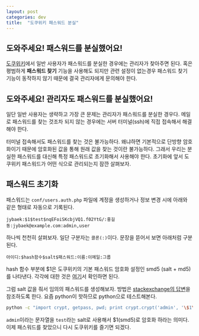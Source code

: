 ```yaml
---
layout: post
categories: dev
title:  "도쿠위키 패스워드 분실"
---
```



## **도와주세요! 패스워드를 분실했어요!**

[도쿠위키](https://www.dokuwiki.org/dokuwiki#)에서 일반 사용자가 패스워드를 분실한 경우에는 관리자가 찾아주면 된다. 혹은 평범하게 **패스워드 찾기** 기능을 사용해도 되지만 관련 설정이 없는경우 패스워드 찾기 기능이 동작하지 않기 때문에 결국 관리자에게 문의해야 한다.

## **도와주세요! 관리자도 패스워드를 분실했어요!**

일단 일반 사용자는 생략하고 가장 큰 문제는 관리자가 패스워드를 분실한 경우다. 메일로 패스워드를 찾는 것조차 되지 않는 경우에는 서버 터미널(ssh)에 직접 접속해서 해결해야 한다.

터미널 접속해서도 패스워드를 찾는 것은 불가능하다. 왜냐하면 기본적으로 단방향 암호화이기 때문에 암호화된 값을 통해 원래 값을 찾는 것이란 불가능하다. 그래서 우리는 분실한 패스워드를 대신해 특정 패스워드로 초기화해서 사용해야 한다. 초기화에 앞서 도쿠위키 패스워드가 어떤 식으로 관리되는지 잠깐 살펴보자.

## **패스워드 초기화**

패스워드는 `conf/users.auth.php` 파일에 계정을 생성하거나 정보 변경 시에 아래와 같은 형태로 자동으로 기록된다.

```
jybaek:$1$test$nqEFoiSKcbjVQ1.f02YtG/:홍길동:jybaek@example.com:admin,user
```

하나씩 천천히 살펴보자. 일단 구분자는 `콜론(:)`이다. 문장을 뜯어서 보면 아래처럼 구분된다.

```
아이디:$hash함수$salt$패스워드:이름:이메일:그룹
```

hash 함수 부분에 $1은 도쿠위키의 기본 패스워드 암호화 설정인 smd5 (salt + md5)를 나타낸다. 각각에 대한 것은 [여기](https://www.dokuwiki.org/config:passcrypt)서 확인하면 된다.

그럼 salt 값을 줘서 임의의 패스워드를 생성해보자. 방법은 [stackexchange의 답변](http://unix.stackexchange.com/a/76337 )을 참조하도록 한다. 요즘 python이 핫하므로 python으로 테스트해본다.

```bash
python -c "import crypt, getpass, pwd; print crypt.crypt('admin', '\$1\$test\$')"
```

`admin`이라는 문자열을 `test`라는 salt로 사용해서 $1(smd5)로 암호화 하라는 의미다.  
이제 패스워드를 찾았으니 다시 도쿠위키를 즐기면 되겠다.
